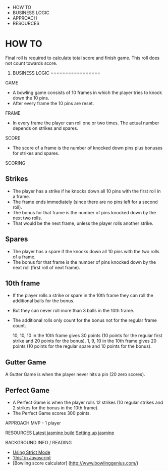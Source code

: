 
- HOW TO
- BUSINESS LOGIC
- APPROACH
- RESOURCES


HOW TO
=======
Final roll is required to calculate total score and finish game. This roll does not count towards score.



1. BUSINESS LOGIC
=================

GAME
- A bowling game consists of 10 frames in which the player tries to knock down the 10 pins.
- After every frame the 10 pins are reset.

FRAME
- In every frame the player can roll one or two times. The actual number depends on strikes and spares.

SCORE
- The score of a frame is the number of knocked down pins plus bonuses for strikes and spares.


SCORING
## Strikes

- The player has a strike if he knocks down all 10 pins with the first roll in a frame.
- The frame ends immediately (since there are no pins left for a second roll).
- The bonus for that frame is the number of pins knocked down by the next two rolls.
- That would be the next frame, unless the player rolls another strike.

## Spares

- The player has a spare if the knocks down all 10 pins with the two rolls of a frame.
- The bonus for that frame is the number of pins knocked down by the next roll (first roll of next frame).

## 10th frame

- If the player rolls a strike or spare in the 10th frame they can roll the additional balls for the bonus.
- But they can never roll more than 3 balls in the 10th frame.
- The additional rolls only count for the bonus not for the regular frame count.

    10, 10, 10 in the 10th frame gives 30 points (10 points for the regular first strike and 20 points for the bonus).
    1, 9, 10 in the 10th frame gives 20 points (10 points for the regular spare and 10 points for the bonus).

## Gutter Game

A Gutter Game is when the player never hits a pin (20 zero scores).

## Perfect Game

- A Perfect Game is when the player rolls 12 strikes (10 regular strikes and 2 strikes for the bonus in the 10th frame).
- The Perfect Game scores 300 points.



APPROACH
MVP - 1 player



RESOURCES
[Latest jasmine build](https://github.com/jasmine/jasmine/releases)
[Setting up jasmine](https://github.com/makersacademy/course/blob/master/thermostat/walkthroughs/setting_up_jasmine.md)

BACKGROUND INFO / READING
- [Using Strict Mode](https://developer.mozilla.org/en-US/docs/Web/JavaScript/Reference/Strict_mode)
- ['this' in Javascript](http://javascriptissexy.com/understand-javascripts-this-with-clarity-and-master-it/)
- [Bowling score calculator] (http://www.bowlinggenius.com/)
